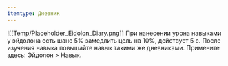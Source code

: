```yaml
---
itemtype: Дневник
---
```

![[Temp/Placeholder_Eidolon_Diary.png]]
При нанесении урона навыками у эйдолона есть шанс 5% замедлить цель на 10%, действует 5 с. После изучения навыка повышайте навык такими же дневниками. Примените здесь: Эйдолон > Навык.
